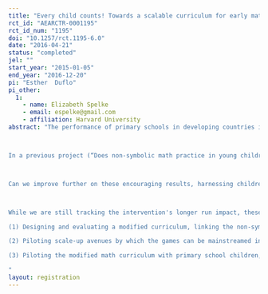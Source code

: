 ```yaml
---
title: "Every child counts! Towards a scalable curriculum for early mathematics. "
rct_id: "AEARCTR-0001195"
rct_id_num: "1195"
doi: "10.1257/rct.1195-6.0"
date: "2016-04-21"
status: "completed"
jel: ""
start_year: "2015-01-05"
end_year: "2016-12-20"
pi: "Esther  Duflo"
pi_other:
  1:
    - name: Elizabeth Spelke
    - email: espelke@gmail.com
    - affiliation: Harvard University
abstract: "The performance of primary schools in developing countries is weak, especially for the poor.  This can be partly attributed to initial differences, which are later magnified by the school system (Banerjee & Duflo, 2011). The massive expansion in school attendance in developing countries has not been matched by increases in school achievement for the poor. In India, 75% of children in grade five cannot perform simple arithmetic and 53% cannot read a grade-two level paragraph (ASER: Pratham, 2013). Because poor children have especially weak preparation for school but strong non-symbolic numerical and geometrical abilities (Spelke, 2011), preschool is a promising time to intervene, with little established curricula. Yet, there is little evidence on effective school-readiness curricula for poor children. Another window of opportunity is the early grades of primary school where laboratory experiments show synergistic effects between school math learning and activities that exercise early numerical abilities (Hyde et al., 2014). There is tremendous interest in the government of India to engage with that level.

In a previous project (“Does non-symbolic math practice in young children improve symbolic mathematics ability later in life? (A pilot study)”, COUHES #1212005420) funded by UBS Optimus Foundation, we developed and evaluated with a RCT run in over 200 preschools in the slums of New Delhi) game-based preschool curriculum designed to enhance children's core numerical and geometric abilities. The short run impact of the curriculum was extremely encouraging: A summary measure of mathematical ability increased by 0.23 standard deviations. Therefore we see that it is possible to significantly enhance preschool non-symbolic math skills in realistic field conditions through games inspired by research in psychology.  We also detected improvements in spatial and numerical language.  In contrast, children showed no gains in symbolic arithmetic abilities in the short run, perhaps because their formal education had not yet begun. 

Can we improve further on these encouraging results, harnessing children’s innate capacities at the foundations of mathematics to give preschool children the skills and confidence to succeed in school? Can we extend our curriculum to enhance children's math learning in primary school?  Finally, can we make our interventions “robust” enough to be implemented at scale in pre-schools and in the early grades of primary education?

While we are still tracking the intervention's longer run impact, these promising results encourage us to think about potential improvements to the curriculum to amplify its effectiveness, changes in its implementation so that the program can be scaled up, and expansion of its reach to enhance children's math learning in primary school. These aims motivate work in three directions: 
(1) Designing and evaluating a modified curriculum, linking the non-symbolic games to the symbol systems of elementary school mathematics.  A new RCT would test its effectiveness against both the original games and Pratham's standard preschool curriculum.
(2) Piloting scale-up avenues by which the games can be mainstreamed in Pratham preschools, in government child care centers, and in other settings.  
(3) Piloting the modified math curriculum with primary school children, with the aim of preparing for a new RCT. 
"
layout: registration
---
```


